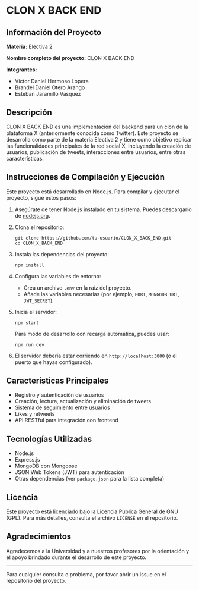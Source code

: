 # CLON X BACK END

## Información del Proyecto

**Materia:** Electiva 2

**Nombre completo del proyecto:** CLON X BACK END

**Integrantes:**
- Victor Daniel Hermoso Lopera
- Brandel Daniel Otero Arango
- Esteban Jaramillo Vasquez

## Descripción

CLON X BACK END es una implementación del backend para un clon de la plataforma X (anteriormente conocida como Twitter). Este proyecto se desarrolla como parte de la materia Electiva 2 y tiene como objetivo replicar las funcionalidades principales de la red social X, incluyendo la creación de usuarios, publicación de tweets, interacciones entre usuarios, entre otras características.

## Instrucciones de Compilación y Ejecución

Este proyecto está desarrollado en Node.js. Para compilar y ejecutar el proyecto, sigue estos pasos:

1. Asegúrate de tener Node.js instalado en tu sistema. Puedes descargarlo de [nodejs.org](https://nodejs.org/).

2. Clona el repositorio:
   ```
   git clone https://github.com/tu-usuario/CLON_X_BACK_END.git
   cd CLON_X_BACK_END
   ```

3. Instala las dependencias del proyecto:
   ```
   npm install
   ```

4. Configura las variables de entorno:
   - Crea un archivo `.env` en la raíz del proyecto.
   - Añade las variables necesarias (por ejemplo, `PORT`, `MONGODB_URI`, `JWT_SECRET`).

5. Inicia el servidor:
   ```
   npm start
   ```

   Para modo de desarrollo con recarga automática, puedes usar:
   ```
   npm run dev
   ```

6. El servidor debería estar corriendo en `http://localhost:3000` (o el puerto que hayas configurado).

## Características Principales

- Registro y autenticación de usuarios
- Creación, lectura, actualización y eliminación de tweets
- Sistema de seguimiento entre usuarios
- Likes y retweets
- API RESTful para integración con frontend

## Tecnologías Utilizadas

- Node.js
- Express.js
- MongoDB con Mongoose
- JSON Web Tokens (JWT) para autenticación
- Otras dependencias (ver `package.json` para la lista completa)

## Licencia

Este proyecto está licenciado bajo la Licencia Pública General de GNU (GPL). Para más detalles, consulta el archivo `LICENSE` en el repositorio.

## Agradecimientos

Agradecemos a la Universidad y a nuestros profesores por la orientación y el apoyo brindado durante el desarrollo de este proyecto.

---

Para cualquier consulta o problema, por favor abrir un issue en el repositorio del proyecto.
